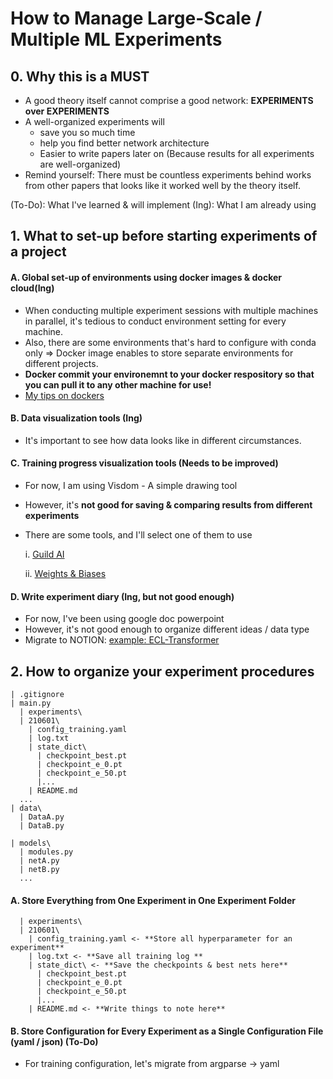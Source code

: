 # How to Manage Large-Scale / Multiple ML Experiments

## 0. Why this is a MUST

* A good theory itself cannot comprise a good network: **EXPERIMENTS over EXPERIMENTS**
* A well-organized experiments will
  * save you so much time
  * help you find better network architecture
  * Easier to write papers later on (Because results for all experiments are well-organized)
* Remind yourself: There must be countless experiments behind works from other papers that looks like it worked well by the theory itself.

(To-Do): What I've learned & will implement
(Ing): What I am already using

## 1. What to set-up before starting experiments of a project

#### A. Global set-up of environments using docker images & docker cloud(Ing)
 * When conducting multiple experiment sessions with multiple machines in parallel, it's tedious to conduct environment setting for every machine.
 * Also, there are some environments that's hard to configure with conda only => Docker image enables to store separate environments for different projects.
 * **Docker commit your environemnt to your docker respository so that you can pull it to any other machine for use!**
 * [My tips on dockers](https://docs.google.com/document/d/1-L2QjWVNap4urUJ62t9xC-BZTUi0W2m2DUha_pfuW9s/edit?usp=sharing)    

#### B. Data visualization tools (Ing)
 * It's important to see how data looks like in different circumstances.

#### C. Training progress visualization tools (Needs to be improved)
 * For now, I am using Visdom - A simple drawing tool
 * However, it's **not good for saving & comparing results from different experiments**
 * There are some tools, and I'll select one of them to use

   i. [Guild AI](https://my.guild.ai/)
   
   ii. [Weights & Biases](https://wandb.ai/site)

#### D. Write experiment diary (Ing, but not good enough)
 * For now, I've been using google doc powerpoint
 * However, it's not good enough to organize different ideas / data type
 * Migrate to NOTION: [example: ECL-Transformer](https://www.notion.so/ECL-Transformer-Logs-3dc12843976d4af38522997be8935ca3)

## 2. How to organize your experiment procedures

```
| .gitignore
| main.py
  | experiments\
  | 210601\
    | config_training.yaml
    | log.txt
    | state_dict\
      | checkpoint_best.pt
      | checkpoint_e_0.pt
      | checkpoint_e_50.pt
      |...
    | README.md
  ...
| data\
  | DataA.py
  | DataB.py

| models\
  | modules.py
  | netA.py
  | netB.py
  ...

```
#### A. Store Everything from One Experiment in One Experiment Folder
```
  | experiments\
  | 210601\
    | config_training.yaml <- **Store all hyperparameter for an experiment**
    | log.txt <- **Save all training log **
    | state_dict\ <- **Save the checkpoints & best nets here**
      | checkpoint_best.pt
      | checkpoint_e_0.pt
      | checkpoint_e_50.pt
      |...
    | README.md <- **Write things to note here**
```

#### B. Store Configuration for Every Experiment as a Single Configuration File (yaml / json) (To-Do)
* For training configuration, let's migrate from argparse -> yaml 
